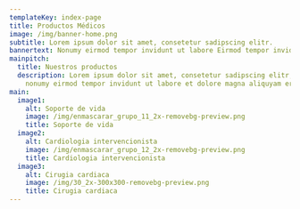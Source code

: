 ```yaml
---
templateKey: index-page
title: Productos Médicos
image: /img/banner-home.png
subtitle: Lorem ipsum dolor sit amet, consetetur sadipscing elitr.
bannertext: Nonumy eirmod tempor invidunt ut labore Eirmod tempor invidunt ut labore.
mainpitch:
  title: Nuestros productos
  description: Lorem ipsum dolor sit amet, consetetur sadipscing elitr, sed diam
    nonumy eirmod tempor invidunt ut labore et dolore magna aliquyam erat.
main:
  image1:
    alt: Soporte de vida
    image: /img/enmascarar_grupo_11_2x-removebg-preview.png
    title: Soporte de vida
  image2:
    alt: Cardiologia intervencionista
    image: /img/enmascarar_grupo_12_2x-removebg-preview.png
    title: Cardiologia intervencionista
  image3:
    alt: Cirugia cardiaca
    image: /img/30_2x-300x300-removebg-preview.png
    title: Cirugia cardiaca
---
```

